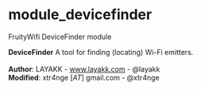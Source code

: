 module_devicefinder
============

FruityWifi DeviceFinder module


<b>DeviceFinder</b> A tool for finding (locating) Wi-Fi emitters.
<br><br>
<b>Author</b>: LAYAKK - www.layakk.com - @layakk
<br>
<b>Modified</b>: xtr4nge [_AT_] gmail.com - @xtr4nge
